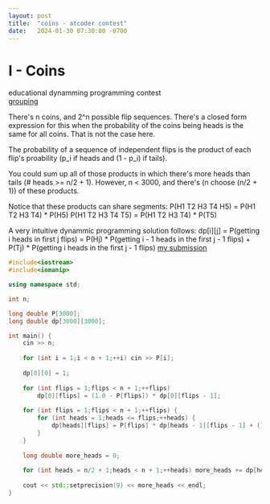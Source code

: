 ```yaml
---
layout: post
title:  "coins - atcoder contest"
date:   2024-01-30 07:30:00 -0700
---
```

# I - Coins
educational dynamming programming contest\
[grouping](https://atcoder.jp/contests/dp/submissions/me)

There's n coins, and 2^n possible flip sequences. There's a closed form expression for this when the probability of the coins being heads is the same for all coins. That is not the case here.

The probability of a sequence of independent flips is the product of each flip's proability (p_i if heads and (1 - p_i) if tails).

You could sum up all of those products in which there's more heads than tails (# heads >= n/2 + 1). However, n < 3000, and there's (n choose (n/2 + 1)) of these products.

Notice that these products can share segments:
P(H1 T2 H3 T4 H5) = P(H1 T2 H3 T4) * P(H5)
P(H1 T2 H3 T4 T5) = P(H1 T2 H3 T4) * P(T5)

A very intuitive dynammic programming solution follows:
dp[i][j] = P(getting i heads in first j flips) =  P(Hj) * P(getting i - 1 heads in the first j - 1 flips) + P(Tj) * P(getting i heads in the first j - 1 flips)
[my submission](https://atcoder.jp/contests/dp/submissions/49833551)
```c++
#include<iostream>
#include<iomanip>

using namespace std;

int n;

long double P[3000];
long double dp[3000][3000];

int main() {
	cin >> n;
	
	for (int i = 1;i < n + 1;++i) cin >> P[i];
	
	dp[0][0] = 1;
	
	for (int flips = 1;flips < n + 1;++flips)
		dp[0][flips] = (1.0 - P[flips]) * dp[0][flips - 1];
	
	for (int flips = 1;flips < n + 1;++flips) {
		for (int heads = 1;heads <= flips;++heads) {
			dp[heads][flips] = P[flips] * dp[heads - 1][flips - 1] + (1 - P[flips]) * dp[heads][flips - 1];
		}
	}
	
	long double more_heads = 0;
	
	for (int heads = n/2 + 1;heads < n + 1;++heads) more_heads += dp[heads][n];
	
	cout << std::setprecision(9) << more_heads << endl;
}

```
